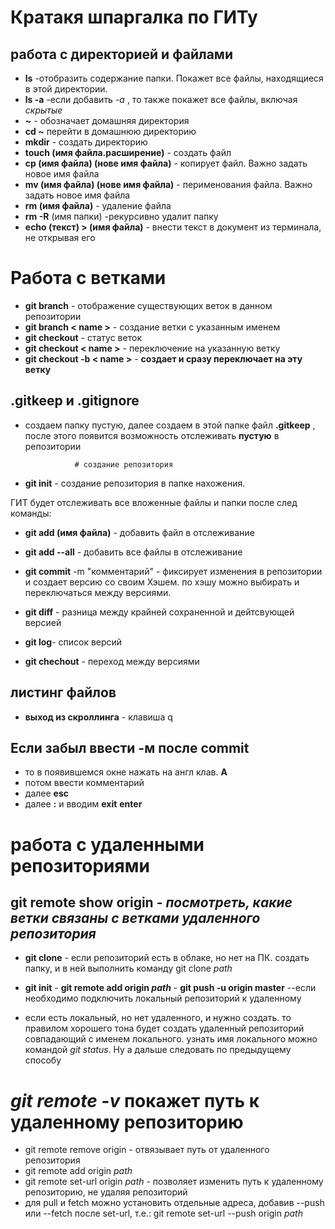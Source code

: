 #  Кратакя шпаргалка по ГИТу

## работа с директорией и файлами
* **ls** -отобразить содержание папки. Покажет все файлы, находящиеся в этой директории.
* **ls -a**   -если добавить *-а* , то также покажет все файлы, включая *скрытые*
* **~** -  обозначает домашняя директория
* **cd ~** перейти в домашнюю директорию
* **mkdir** - создать директорию
* **touch (имя файла.расширение)** - создать файл
* **cp (имя файла) (нове имя файла)** - копирует файл. Важно задать новое имя файла
* **mv (имя файла) (нове имя файла)** - перименования файла. Важно задать новое имя файла
* **rm (имя файла)** - удаление файла
* **rm -R** (имя папки) -рекурсивно удалит папку
* **echo (текст) > (имя файла)** - внести текст в документ из терминала, не открывая его


# Работа с ветками
* **git branch** - отображение существующих веток в данном репозитории
* **git branch < name >** - создание ветки с указанным именем
* **git checkout** - статус веток
* **git checkout < name >** - переключение на указанную ветку
* **git checkout -b < name >** - **создает и сразу переключает на эту ветку**



## .gitkeep и .gitignore
* создаем папку пустую, далее создаем в этой папке файл **.gitkeep** , после этого появится возможность отслеживать **пустую** в репозитории

                 # создание репозитория
* **git init** - создание репозитория в папке нахожения. 

ГИТ будет отслеживать все вложенные файлы и папки после след команды:
* **git add (имя файла)** - добавить файл в отслеживание
* **git add --all** - добавить  все файлы в отслеживание
* **git commit** -m "комментарий" - фиксирует изменения в репозитории и создает версию со своим Хэшем. по хэшу можно выбирать и переключаться между версиями.

* **git diff** - разница между  крайней сохраненной и дейтсвующей версией
* **git log**-  список версий
* **git chechout** - переход между версиями

## листинг файлов

- **выход из скроллинга** - клавиша q

## Если забыл ввести **-м** после **commit**
* то в появившемся окне нажать на англ клав. **A**
* потом ввести комментарий
* далее **esc**
* далее **:** и вводим **exit** 
**enter**

# работа с удаленными репозиториями

## git remote show origin - *посмотреть, какие ветки связаны с ветками удаленного репозитория*



* **git clone** - если репозиторий есть в облаке, но нет на ПК. создать папку, и в ней выполнить команду git clone *path*

* **git init** - **git remote add origin *path*** - **git push -u origin master**
--если необходимо подключить локальный репозиторий к удаленному

* если есть локальный, но нет удаленного, и нужно создать. то правилом хорошего тона будет создать удаленный репозиторий совпадающий с именем локального. узнать имя локального можно командой *git status*.
Ну а дальше следовать по предыдущему способу

# *git remote -v*   покажет путь к удаленному репозиторию
* git remote remove origin - отвязывает путь от удаленного репозитория
* git remote add origin *path*
* git remote set-url origin *path* - позволяет изменить путь к удаленному репозиторию, не удаляя репозиторий
* для pull и fetch можно установить отдельные адреса, добавив --push или --fetch после set-url, т.е.: git remote set-url --push origin *path*